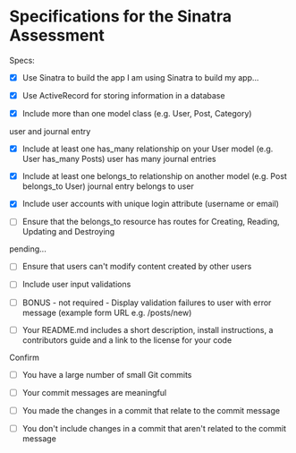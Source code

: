 # Specifications for the Sinatra Assessment

Specs:

- [x] Use Sinatra to build the app
  I am using Sinatra to build my app...

- [x] Use ActiveRecord for storing information in a database
- [x] Include more than one model class (e.g. User, Post, Category)

user and journal entry

- [x] Include at least one has_many relationship on your User model (e.g. User has_many Posts)
user has many journal entries

- [x] Include at least one belongs_to relationship on another model (e.g. Post belongs_to User)
journal entry belongs to user

- [x] Include user accounts with unique login attribute (username or email)

- [ ] Ensure that the belongs_to resource has routes for Creating, Reading, Updating and Destroying

pending...

- [ ] Ensure that users can't modify content created by other users

- [ ] Include user input validations

- [ ] BONUS - not required - Display validation failures to user with error message (example form URL e.g. /posts/new)

- [ ] Your README.md includes a short description, install instructions, a contributors guide and a link to the license for your code

Confirm

- [ ] You have a large number of small Git commits

- [ ] Your commit messages are meaningful

- [ ] You made the changes in a commit that relate to the commit message

- [ ] You don't include changes in a commit that aren't related to the commit message

